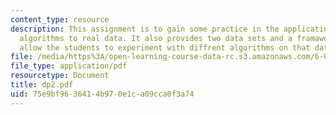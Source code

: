```yaml
---
content_type: resource
description: This assignment is to gain some practice in the application of machine
  algorithms to real data. It also provides two data sets and a framawork that will
  allow the students to experiment with diffrent algorithms on that data.
file: /media/https%3A/open-learning-course-data-rc.s3.amazonaws.com/6-034-artificial-intelligence-spring-2005/75e9bf9636414b970e1ca09cca0f3a74_dp2.pdf
file_type: application/pdf
resourcetype: Document
title: dp2.pdf
uid: 75e9bf96-3641-4b97-0e1c-a09cca0f3a74
---
```

